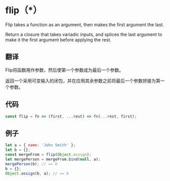 # flip（*）

Flip takes a function as an argument, then makes the first argument the last.

Return a closure that takes variadic inputs, and splices the last argument to make it the first argument before applying the rest.

## 翻译

Flip将函数用作参数，然后使第一个参数成为最后一个参数。

返回一个采用可变输入的闭包，并在应用其余参数之前将最后一个参数拼接为第一个参数。

## 代码

```js
const flip = fn => (first, ...rest) => fn(...rest, first);
```

## 例子

```js
let a = { name: 'John Smith' };
let b = {};
const mergeFrom = flip(Object.assign);
let mergePerson = mergeFrom.bind(null, a);
mergePerson(b); // == b
b = {};
Object.assign(b, a); // == b
```
